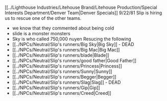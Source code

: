 [[../Lighthouse Industries/Litehouse Brand/Litehouse Production/Special Interests Department/Denver Team|Denver Specials]]
9/22/81
Slip is hiring us to rescue one of the other teams. 
- we know that they commented about being cold
- slide is a monster monsters
- Sky is who called
750,000 nuyen
Resucing the following
- [[../NPCs/Neutral/Slip's runners/Big Sky|Big Sky]] - DEAD
- [[../NPCs/Neutral/Slip's runners/Big Mac|Big Mac]]
- [[../NPCs/Neutral/Slip's runners/blade|Blade]]
- [[../NPCs/Neutral/Slip's runners/good father|Good Father]]
- [[../NPCs/Neutral/Slip's runners/Princess|Princess]]
- [[../NPCs/Neutral/Slip's runners/Sunny|Sunny]]
- [[../NPCs/Neutral/Slip's runners/Begger|Begger]]
- [[../NPCs/Neutral/Slip's runners/Slag|Slag]] - DEAD
- [[../NPCs/Neutral/Slip's runners/Gip|Gip]]
- [[../NPCs/Neutral/Slip's runners/Creed|Creed]]

